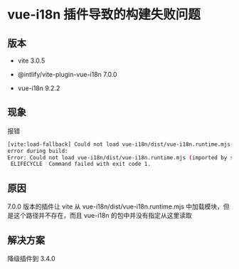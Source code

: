 # vue-i18n 插件导致的构建失败问题
<p id="gPhWFyfb59Y5CzwNG4eUg5">

## 版本

</p>

- vite 3.0.5

- @intlify/vite-plugin-vue-i18n 7.0.0

- vue-i18n 9.2.2

<p id="d9RLZJLaqjrg9vVyEXXhjC">

## 现象

</p>

<p id="2xxea7Jn27rcVeM88k8toN">

报错

</p>

<p id="9wmCQFfLMx45WUMU9uLJo6">

```Bash
[vite:load-fallback] Could not load vue-i18n/dist/vue-i18n.runtime.mjs (imported by src/main.ts): ENOENT: no such file or directory, open 'vue-i18n/dist/vue-i18n.runtime.mjs'
error during build:
Error: Could not load vue-i18n/dist/vue-i18n.runtime.mjs (imported by src/main.ts): ENOENT: no such file or directory, open 'vue-i18n/dist/vue-i18n.runtime.mjs'
 ELIFECYCLE  Command failed with exit code 1.
```


</p>

<p id="bVUvTm1Uw8Mx3duogReVf2">

## 原因

</p>

<p id="vgvw7bxUviqDjrGKVwNDmT">

7.0.0 版本的插件让 vite 从 vue-i18n/dist/vue-i18n.runtime.mjs 中加载模块，但是这个路径并不存在，而且 vue-i18n 的包中并没有指定从这里读取

</p>

<p id="civBTzfn1oEDqpztjRodvJ">

## 解决方案

</p>

<p id="8KLnd4LYEtYdetdSaw8aVC">

降级插件到 3.4.0

</p>
